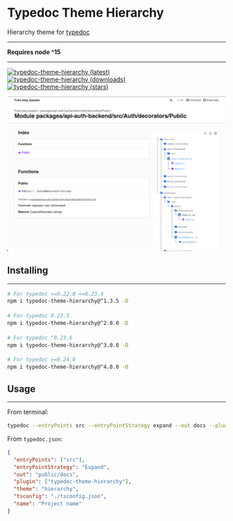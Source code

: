 # Typedoc Theme Hierarchy

Hierarchy theme for [typedoc](https://typedoc.org/)

---

**Requires node ^15**

---

[![typedoc-theme-hierarchy (latest)](https://img.shields.io/npm/v/typedoc-theme-hierarchy)](https://www.npmjs.com/package/typedoc-theme-hierarchy)
[![typedoc-theme-hierarchy (downloads)](https://img.shields.io/npm/dw/typedoc-theme-hierarchy)](https://www.npmjs.com/package/typedoc-theme-hierarchy)
[![typedoc-theme-hierarchy (stars)](https://img.shields.io/github/stars/difuks/typedoc-theme-hierarchy?style=social)](https://github.com/DiFuks/typedoc-theme-hierarchy)

![example](https://raw.githubusercontent.com/DiFuks/typedoc-theme-hierarchy/master/.github/images/demo.jpg)

## Installing

---

```bash
# For typedoc >=0.22.0 <=0.23.4
npm i typedoc-theme-hierarchy@^1.3.5 -D

# For typedoc 0.23.5
npm i typedoc-theme-hierarchy@^2.0.0 -D

# For typedoc ^0.23.6
npm i typedoc-theme-hierarchy@^3.0.0 -D

# For typedoc >=0.24.0
npm i typedoc-theme-hierarchy@^4.0.0 -D
```

## Usage

---

From terminal:

```bash
typedoc --entryPoints src --entryPointStrategy expand --out docs --plugin typedoc-theme-hierarchy --theme hierarchy
```

From `typedoc.json`:

```json
{
  "entryPoints": ["src"],
  "entryPointStrategy": "Expand",
  "out": "public/docs",
  "plugin": ["typedoc-theme-hierarchy"],
  "theme": "hierarchy",
  "tsconfig": "./tsconfig.json",
  "name": "Project name"
}
```
